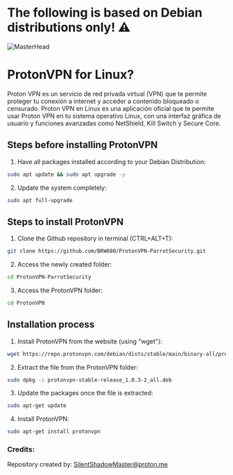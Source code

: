 # The following is based on Debian distributions only! ⚠

![MasterHead](https://protonvpn.com/blog/wp-content/uploads/2020/11/2020-11-PV-blog-linux-beta.png)
# ProtonVPN for Linux?
Proton VPN es un servicio de red privada virtual (VPN) que te permite proteger tu conexión a internet y acceder a contenido bloqueado o censurado. Proton VPN en Linux es una aplicación oficial que te permite usar Proton VPN en tu sistema operativo Linux, con una interfaz gráfica de usuario y funciones avanzadas como NetShield, Kill Switch y Secure Core.

## Steps before installing ProtonVPN
1. Have all packages installed according to your Debian Distribution:
```bash
sudo apt update && sudo apt upgrade -y
```
2. Update the system completely:
```bash
sudo apt full-upgrade
```

## Steps to install ProtonVPN
1. Clone the Github repository in terminal (CTRL+ALT+T):
```bash
git clone https://github.com/BRW080/ProtonVPN-ParrotSecurity.git
```
2. Access the newly created folder:
```bash
cd ProtonVPN-ParrotSecurity
```

3. Access the ProtonVPN folder:
```bash
cd ProtonVPN
```

## Installation process
1. Install ProtonVPN from the website (using "wget"):
```bash
wget https://repo.protonvpn.com/debian/dists/stable/main/binary-all/protonvpn-stable-release_1.0.3-2_all.deb
```

2. Extract the file from the ProtonVPN folder:
```bash
sudo dpkg -i protonvpn-stable-release_1.0.3-2_all.deb
```

3. Update the packages once the file is extracted:
```bash
sudo apt-get update
```

4. Install ProtonVPN:
```bash
sudo apt-get install protonvpn
```

### Credits:
Repository created by: SilentShadowMaster@proton.me
